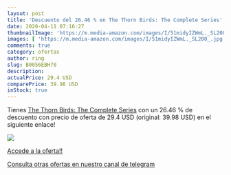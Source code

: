 ```yaml
---
layout: post
title: 'Descuento del 26.46 % en The Thorn Birds: The Complete Series'
date: 2020-04-11 07:16:27
thumbnailImage: 'https://m.media-amazon.com/images/I/51midyIZWmL._SL200_.jpg'
images: [ 'https://m.media-amazon.com/images/I/51midyIZWmL._SL200_.jpg' ]
comments: true
category: ofertas
author: ring
slug: B0056EBH70
description:
actualPrice: 29.4 USD
comparePrice: 39.98 USD
inStock: true
---
```


Tienes [The Thorn Birds: The Complete Series](https://www.amazon.com/dp/B0056EBH70/?tag=redken08-20) con un 26.46 % de descuento con precio de oferta de 29.4 USD (original: 39.98 USD) en el siguiente enlace!

[![](https://m.media-amazon.com/images/I/51midyIZWmL._SL200_.jpg)](https://www.amazon.com/dp/B0056EBH70/?tag=redken08-20)

[Accede a la oferta!!](https://www.amazon.com/dp/B0056EBH70/?tag=redken08-20)

[Consulta otras ofertas en nuestro canal de telegram](https://t.me/s/ofertas25)
